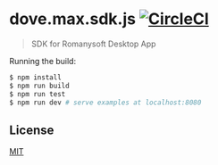 # dove.max.sdk.js [![CircleCI](https://circleci.com/gh/LabsRS-Dev/sdk/tree/master.svg?style=svg)](https://circleci.com/gh/LabsRS-Dev/sdk/tree/master)

> SDK for Romanysoft Desktop App



Running the build:

``` bash
$ npm install
$ npm run build
$ npm run test
$ npm run dev # serve examples at localhost:8080
```

## License

[MIT](http://opensource.org/licenses/MIT)
